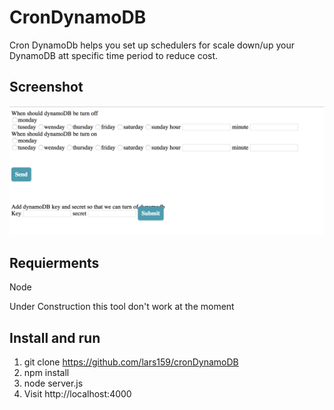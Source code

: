 

# CronDynamoDB
Cron DynamoDb helps you set up schedulers for scale down/up your DynamoDB att specific time period to reduce cost.


## Screenshot
![alt text](https://raw.githubusercontent.com/lars159/cronDynamoDB/master/screen.png)


## Requierments
Node

Under Construction this tool don't work at the moment 

## Install and run
1. git clone https://github.com/lars159/cronDynamoDB
2. npm install
3. node server.js
4. Visit http://localhost:4000 
